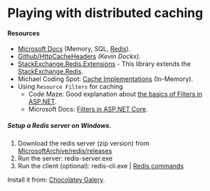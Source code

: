 # Playing with distributed caching

#### Resources

- [Microsoft Docs](https://docs.microsoft.com/en-us/aspnet/core/performance/caching/distributed?view=aspnetcore-3.0) (Memory, SQL, [Redis](https://docs.microsoft.com/en-us/aspnet/core/performance/caching/distributed?view=aspnetcore-3.0#distributed-redis-cache)).
- [Github/HttpCacheHeaders](Github/HttpCacheHeaders) *(Kevin Dockx)*.
- [StackExchange.Redis.Extensions](https://github.com/imperugo/StackExchange.Redis.Extensions) - This library extends the [StackExchange.Redis](https://github.com/StackExchange/StackExchange.Redis).
- Michael Coding Spot: [Cache Implementations](https://michaelscodingspot.com/cache-implementations-in-csharp-net/) (In-Memory).
- Using `Resource Filters` for caching
  - Code Maze: Good explanation about [the basics of Filters in ASP.NET](https://code-maze.com/filters-in-asp-net-core-mvc/).
  - Microsoft Docs: [Filters in ASP.NET Core](https://docs.microsoft.com/en-us/aspnet/core/mvc/controllers/filters?view=aspnetcore-3.0).

##### Setup a Redis server on Windows.

1. Download the redis server (zip version) from [MicrosoftArchive/redis/releases](https://github.com/MicrosoftArchive/redis/releases)
2. Run the server: redis-server.exe
3. Run the client (optional): redis-cli.exe | [Redis commands](https://redis.io/commands)

Install it from: [Chocolatey Galery](https://chocolatey.org/packages/redis-64).
